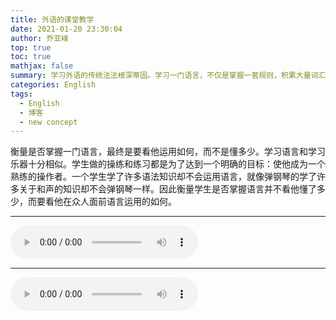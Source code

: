 ```yaml
---
title: 外语的课堂教学
date: 2021-01-20 23:30:04
author: 乔亚峰
top: true
toc: true
mathjax: false
summary: 学习外语的传统法法根深蒂固。学习一门语言，不仅是掌握一套规则，积累大量词汇。
categories: English
tags:
  - English
  - 博客
  - new concept
---
```


衡量是否掌握一门语言，最终是要看他运用如何，而不是懂多少。学习语言和学习乐器十分相似。学生做的操练和练习都是为了达到一个明确的目标：使他成为一个熟练的操作者。一个学生学了许多语法知识却不会运用语言，就像弹钢琴的学了许多关于和声的知识却不会弹钢琴一样。因此衡量学生是否掌握语言并不看他懂了多少，而要看他在众人面前语言运用的如何。

--------


<audio controls>
  <source src="about.mp3" type="audio/mpeg">
  您的浏览器不支持 audio 元素。
</audio>


-------------------

<audio controls>
  <source src={% asset_path about.mp3 %} type="audio/mpeg">
  您的浏览器不支持 audio 元素。
</audio>





